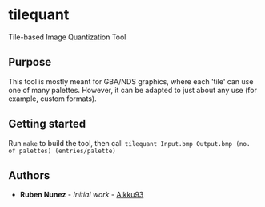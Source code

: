 # tilequant
Tile-based Image Quantization Tool

## Purpose
This tool is mostly meant for GBA/NDS graphics, where each 'tile' can use one of many palettes. However, it can be adapted to just about any use (for example, custom formats).

## Getting started
Run `make` to build the tool, then call `tilequant Input.bmp Output.bmp (no. of palettes) (entries/palette)`

## Authors
* **Ruben Nunez** - *Initial work* - [Aikku93](https://github.com/Aikku93)
